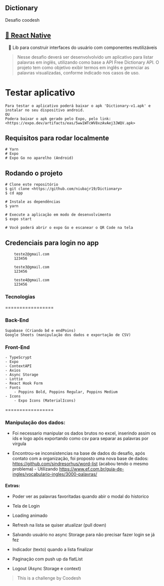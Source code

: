 ## Dictionary
<p align="left">Desafio coodesh </p>

<h2 align="left"><a href="https://reactnative.dev/">🔗 React Native</a></h2>
<p align="center">🚀 Lib para construir interfaces do usuário com componentes reutilizáveis</p>

> Nesse desafio deverá ser desenvolvolvido um aplicativo para listar palavras em inglês, utilizando como base a API Free Dictionary API. O projeto tem como objetivo exibir termos em inglês e gerenciar as palavras visualizadas, conforme indicado nos casos de uso.

# Testar aplicativo
```
Para testar o aplicativo poderá baixar o apk 'Dictionary-v1.apk' e instalar no seu dispositivo android.
OU
Podera baixar o apk gerado pelo Expo, pelo link: <https://expo.dev/artifacts/eas/5ww1WTcWV8xzAvAej3JWQV.apk>
```
## Requisitos para rodar localmente

```
# Yarn
# Expo
# Expo Go no aparelho (Android)
```

## Rodando o projeto
```
# Clone este repositório
$ git clone <https://github.com/niubajr19/Dictionary>
$ cd app

# Instale as dependências
$ yarn

# Execute a aplicação em modo de desenvolvimento
$ expo start

# Você poderá abrir o expo Go e escanear o QR Code na tela
```

## Credenciais para login no app
```
    teste2@gmail.com
    123456
    
    teste3@gmail.com
    123456
    
    teste4@gmail.com
    123456
```

### Tecnologias

=================

<!--ts-->
### Back-End
    Supabase (Criando bd e endPoins)
    Google Sheets (manipulação dos dados e exportação de CSV)
<!--te-->
<!--ts-->
### Front-End
    - TypeScrypt
    - Expo
    - ContextAPI
    - Axios
    - Async Storage
    - Lottie
    - React Hook Form
    - Fonts
        - Poppins Bold, Poppins Regular, Poppins Medium
    - Icons
        - Expo Icons (MaterialIcons)
  <!--te-->
  
=================

### Manipulação dos dados:

- Foi necessario manipular os dados brutos no excel, inserindo assim os ids e logo após exportando como csv para separar as palavras por virgula

- Encontrou-se inconsistencias na base de dados do desafio, após contato com a organização, foi proposto uma nova base de dados: https://github.com/sindresorhus/word-list (acabou tendo o mesmo problema) - Utilizando https://www.ef.com.br/guia-de-ingles/vocabulario-ingles/3000-palavras/

#### Extras:

- Poder ver as palavras favoritadas quando abir o modal do historico

- Tela de Login

- Loading animado

- Refresh na lista se quiser atualizar (pull down)

- Salvando usuário no async Storage para não precisar fazer login se já fez

- Indicador (texto) quando a lista finalizar

- Paginação com push up da flatList

- Logout (Async Storage e context)

> This is a challenge by Coodesh

